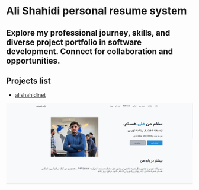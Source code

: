 
# Ali Shahidi personal resume system
## Explore my professional journey, skills, and diverse project portfolio in software development. Connect for collaboration and opportunities.
## Projects list
- [alishahidinet](projects/alishahidinet/README.md)

![Menu bar](projects/alishahidinet/assets/1.jpg)

